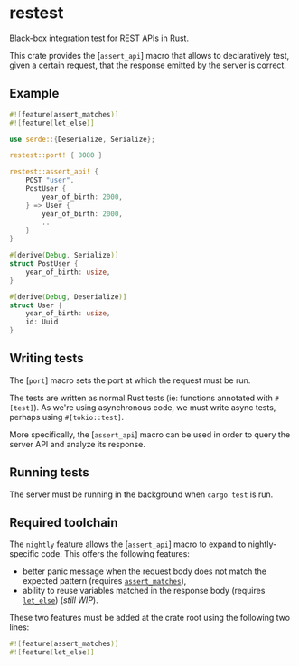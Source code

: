 # restest

Black-box integration test for REST APIs in Rust.

This crate provides the [`assert_api`] macro that allows to declaratively
test, given a certain request, that the response emitted by the server is
correct.

## Example

```rust
#![feature(assert_matches)]
#![feature(let_else)]

use serde::{Deserialize, Serialize};

restest::port! { 8080 }

restest::assert_api! {
    POST "user",
    PostUser {
        year_of_birth: 2000,
    } => User {
        year_of_birth: 2000,
        ..
    }
}

#[derive(Debug, Serialize)]
struct PostUser {
    year_of_birth: usize,
}

#[derive(Debug, Deserialize)]
struct User {
    year_of_birth: usize,
    id: Uuid
}
```

## Writing tests

The [`port`] macro sets the port at which the request must be run.

The tests are written as normal Rust tests (ie: functions annotated with
`#[test]`). As we're using asynchronous code, we must write async tests,
perhaps using `#[tokio::test]`.

More specifically, the [`assert_api`] macro can be used in order to query
the server API and analyze its response.

## Running tests

The server must be running in the background when `cargo test` is run.

## Required toolchain

The `nightly` feature allows the [`assert_api`] macro to expand to
nightly-specific code. This offers the following features:
  - better panic message when the request body does not match the expected
  pattern (requires [`assert_matches`]),
  - ability to reuse variables matched in the response body (requires
  [`let_else`]) (*still WIP*).

These two features must be added at the crate root using the following two
lines:

```rust
#![feature(assert_matches)]
#![feature(let_else)]
```

[`assert_matches`]: https://github.com/rust-lang/rust/issues/82775
[`let_else`]: https://github.com/rust-lang/rust/issues/87335
